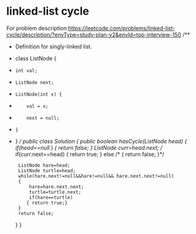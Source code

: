 # linked-list cycle
For problem description:https://leetcode.com/problems/linked-list-cycle/description/?envType=study-plan-v2&envId=top-interview-150
/**
 * Definition for singly-linked list.
 * class ListNode {
 *     int val;
 *     ListNode next;
 *     ListNode(int x) {
 *         val = x;
 *         next = null;
 *     }
 * }
 */
public class Solution {
    public boolean hasCycle(ListNode head) {
        if(head==null  )
        {
            return false;
        }
        ListNode curr=head.next;
       /* if(curr.next==head)
        {
            return true;
        }
        else
       /* {
            return false;
        }*/

        
        ListNode hare=head;
        ListNode turtle=head;
        while(hare.next!=null&&hare!=null&& hare.next.next!=null)
        {
            hare=hare.next.next;
            turtle=turtle.next;
            if(hare==turtle)
           { return true;}
        }
        return false;
        
    }
}
